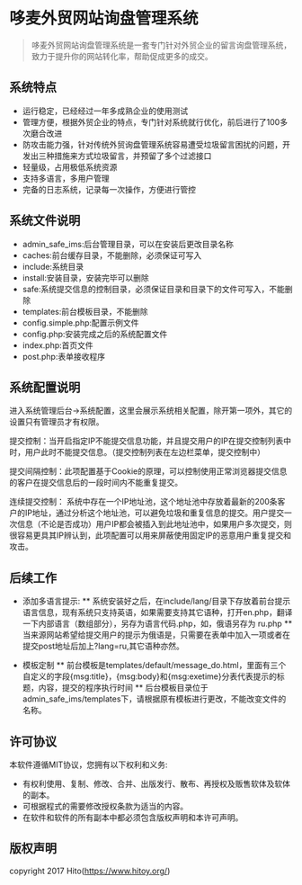# 哆麦外贸网站询盘管理系统

>哆麦外贸网站询盘管理系统是一套专门针对外贸企业的留言询盘管理系统，致力于提升你的网站转化率，帮助促成更多的成交。

## 系统特点
* 运行稳定，已经经过一年多成熟企业的使用测试
* 管理方便，根据外贸企业的特点，专门针对系统就行优化，前后进行了100多次磨合改进
* 防攻击能力强，针对传统外贸询盘管理系统容易遭受垃圾留言困扰的问题，开发出三种措施来方式垃圾留言，并预留了多个过滤接口
* 轻量级，占用极低系统资源
* 支持多语言，多用户管理
* 完备的日志系统，记录每一次操作，方便进行管控


## 系统文件说明
* admin_safe_ims:后台管理目录，可以在安装后更改目录名称
* caches:前台缓存目录，不能删除，必须保证可写入
* include:系统目录
* install:安装目录，安装完毕可以删除
* safe:系统提交信息的控制目录，必须保证目录和目录下的文件可写入，不能删除
* templates:前台模板目录，不能删除
* config.simple.php:配置示例文件
* config.php:安装完成之后的系统配置文件
* index.php:首页文件
* post.php:表单接收程序


## 系统配置说明

进入系统管理后台->系统配置，这里会展示系统相关配置，除开第一项外，其它的设置只有管理员才有权限。

提交控制：当开启指定IP不能提交信息功能，并且提交用户的IP在提交控制列表中时，用户此时不能提交信息。（提交控制列表在左边栏菜单，提交控制中）

提交间隔控制：此项配置基于Cookie的原理，可以控制使用正常浏览器提交信息的客户在提交信息后的一段时间内不能重复提交。

连续提交控制： 系统中存在一个IP地址池，这个地址池中存放着最新的200条客户的IP地址，通过分析这个地址池，可以避免垃圾和重复信息的提交。用户提交一次信息（不论是否成功）用户IP都会被插入到此地址池中，如果用户多次提交，则很容易更具其IP辨认到，此项配置可以用来屏蔽使用固定IP的恶意用户重复提交和攻击。


## 后续工作

* 添加多语言提示:
** 系统安装好之后，在include/lang/目录下存放着前台提示语言信息，现有系统只支持英语，如果需要支持其它语种，打开en.php，翻译一下内部语言（数组部分），另存为语言代码.php，如，俄语另存为 ru.php
** 当来源网站希望给提交用户的提示为俄语是，只需要在表单中加入一项<input name="lang" type="hidden" value="ru"/>或者在提交post地址后加上?lang=ru,其它语种亦然。

* 模板定制
** 前台模板是templates/default/message_do.html，里面有三个自定义的字段{msg:title}，{msg:body}和{msg:exetime}分表代表提示的标题，内容，提交的程序执行时间
** 后台模板目录位于admin_safe_ims/templates下，请根据原有模板进行更改，不能改变文件的名称。

## 许可协议
本软件遵循MIT协议，您拥有以下权利和义务:
* 有权利使用、复制、修改、合并、出版发行、散布、再授权及贩售软体及软体的副本。
* 可根据程式的需要修改授权条款为适当的内容。
* 在软件和软件的所有副本中都必须包含版权声明和本许可声明。

## 版权声明
copyright 2017 Hito(https://www.hitoy.org/)
